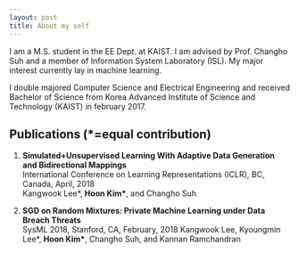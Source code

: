```yaml
---
layout: post
title: About my self
---
```


I am a M.S. student in the EE Dept. at KAIST. I am advised by Prof. Changho Suh and a member of Information System Laboratory (ISL). My major interest currently lay in machine learning.

I double majored Computer Science and Electrical Engineering and received Bachelor of Science from Korea Advanced Institute of Science and Technology (KAIST) in february 2017. 

## Publications (*=equal contribution)

1. **Simulated+Unsupervised Learning With Adaptive Data Generation and Bidirectional Mappings**  
   International Conference on Learning Representations (ICLR), BC, Canada, April, 2018  
   Kangwook Lee*, __Hoon Kim*__, and Changho Suh  
   
2. **SGD on Random Mixtures: Private Machine Learning under Data Breach Threats**  
   SysML 2018, Stanford, CA, February, 2018 
   Kangwook Lee, Kyoungmin Lee*, __Hoon Kim*__, Changho Suh, and Kannan Ramchandran   
   
